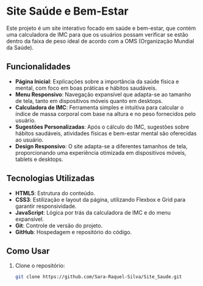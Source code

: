 # Site Saúde e Bem-Estar

Este projeto é um site interativo focado em saúde e bem-estar, que contém uma calculadora de IMC para que os usuários possam verificar se estão dentro da faixa de peso ideal de acordo com a OMS (Organização Mundial da Saúde).

## Funcionalidades

- **Página Inicial**: Explicações sobre a importância da saúde física e mental, com foco em boas práticas e hábitos saudáveis.
- **Menu Responsivo**: Navegação expansível que adapta-se ao tamanho de tela, tanto em dispositivos móveis quanto em desktops.
- **Calculadora de IMC**: Ferramenta simples e intuitiva para calcular o índice de massa corporal com base na altura e no peso fornecidos pelo usuário.
- **Sugestões Personalizadas**: Após o cálculo do IMC, sugestões sobre hábitos saudáveis, atividades físicas e bem-estar mental são oferecidas ao usuário.
- **Design Responsivo**: O site adapta-se a diferentes tamanhos de tela, proporcionando uma experiência otimizada em dispositivos móveis, tablets e desktops.

## Tecnologias Utilizadas

- **HTML5**: Estrutura do conteúdo.
- **CSS3**: Estilização e layout da página, utilizando Flexbox e Grid para garantir responsividade.
- **JavaScript**: Lógica por trás da calculadora de IMC e do menu expansível.
- **Git**: Controle de versão do projeto.
- **GitHub**: Hospedagem e repositório do código.

## Como Usar

1. Clone o repositório:
   ```bash
   git clone https://github.com/Sara-Raquel-Silva/Site_Saude.git
   ```
